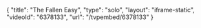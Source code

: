 {
    "title": "The Fallen Easy",
    "type": "solo",
    "layout": "iframe-static",
    "videoId": "6378133",
    "url": "\/tvpembed\/6378133"
}